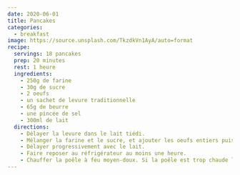 ```yaml
---
date: 2020-06-01
title: Pancakes
categories:
  - breakfast
image: https://source.unsplash.com/TkzdkVn1AyA/auto=format
recipe:
  servings: 18 pancakes
  prep: 20 minutes
  rest: 1 heure
  ingredients:
    - 250g de farine
    - 30g de sucre
    - 2 oeufs
    - un sachet de levure traditionnelle
    - 65g de beurre
    - une pincée de sel
    - 300ml de lait
  directions:
    - Délayer la levure dans le lait tiédi.
    - Mélanger la farine et le sucre, et ajouter les oeufs entiers puis le beurre.
    - Délayer progressivement avec le lait.
    - Faire reposer au réfrigérateur au moins une heure.
    - Chauffer la poêle à feu moyen-doux. Si la poêle est trop chaude les pancakes seront brûlés avant que leur coeur soit cuit...
---
```

